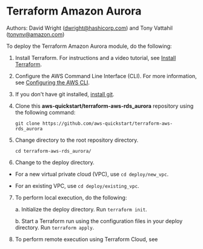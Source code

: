 # Terraform Amazon Aurora
Authors: David Wright (dwright@hashicorp.com) and Tony Vattahil (tonynv@amazon.com)

To deploy the Terraform Amazon Aurora module, do the following:

1. Install Terraform. For instructions and a video tutorial, see [Install Terraform](https://learn.hashicorp.com/tutorials/terraform/install-cli). 
2. Configure the AWS Command Line Interface (CLI). For more information, see [Configuring the AWS CLI](https://docs.aws.amazon.com/cli/latest/userguide/cli-chap-configure.html).
3. If you don't have git installed, [install git](https://git-scm.com/book/en/v2/Getting-Started-Installing-Git). 
4. Clone this **aws-quickstart/terraform-aws-rds_aurora** repository using the following command:

   `git clone https://github.com/aws-quickstart/terraform-aws-rds_aurora`

5. Change directory to the root repository directory.

   `cd terraform-aws-rds_aurora/`

6. Change to the deploy directory.

  - For a new virtual private cloud (VPC), use `cd deploy/new_vpc`. 

  - For an existing VPC, use `cd deploy/existing_vpc`.

7. To perform local execution, do the following: 
   
   a. Initialize the deploy directory. Run `terraform init`.

   b. Start a Terraform run using the configuration files in your deploy directory. Run `terraform apply`.
   
8. To perform remote execution using Terraform Cloud, see 
